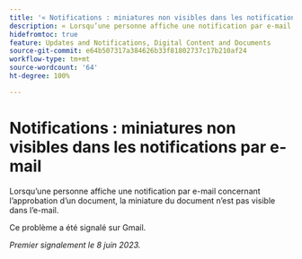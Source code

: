 ```yaml
---
title: '« Notifications : miniatures non visibles dans les notifications par e-mail »'
description: « Lorsqu’une personne affiche une notification par e-mail concernant l’approbation d’un document, la miniature du document n’est pas visible dans l’e-mail. »
hidefromtoc: true
feature: Updates and Notifications, Digital Content and Documents
source-git-commit: e64b507317a384626b33f81802737c17b210af24
workflow-type: tm+mt
source-wordcount: '64'
ht-degree: 100%

---
```



# Notifications : miniatures non visibles dans les notifications par e-mail

Lorsqu’une personne affiche une notification par e-mail concernant l’approbation d’un document, la miniature du document n’est pas visible dans l’e-mail.

Ce problème a été signalé sur Gmail.

_Premier signalement le 8 juin 2023._
